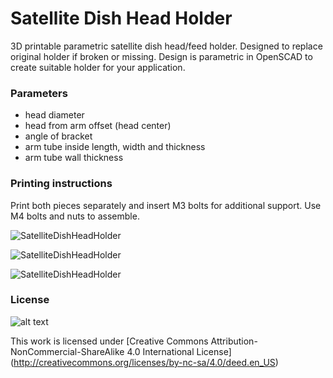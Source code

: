 Satellite Dish Head Holder
=======================

3D printable parametric satellite dish head/feed holder. Designed to replace original holder if broken or missing. Design is parametric in OpenSCAD to create suitable holder for your application.


### Parameters
 * head diameter
 * head from arm offset (head center)
 * angle of bracket
 * arm tube inside length, width and thickness
 * arm tube wall thickness

### Printing instructions
Print both pieces separately and insert M3 bolts for additional support. Use M4 bolts and nuts to assemble.

 ![SatelliteDishHeadHolder](https://raw.github.com/IRNAS/SatelliteDishHeadHolder/master/photos/SatelliteDishHeadHolder1.jpg)

 ![SatelliteDishHeadHolder](https://raw.github.com/IRNAS/SatelliteDishHeadHolder/master/photos/SatelliteDishHeadHolder2.jpg)

 ![SatelliteDishHeadHolder](https://raw.github.com/IRNAS/SatelliteDishHeadHolder/master/photos/SatelliteDishHeadHolder3.jpg)

### License
![alt text](http://i.creativecommons.org/l/by-nc-sa/4.0/88x31.png "CC-NC-SA")

This work is licensed under [Creative Commons Attribution-NonCommercial-ShareAlike 4.0 International License] (http://creativecommons.org/licenses/by-nc-sa/4.0/deed.en_US)